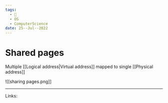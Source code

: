 ```yaml
---
tags:
  - 🌱
  - OS
  - ComputerScience 
date: 25--Jul--2022
---
```


# Shared pages

Multiple [[Logical address|Virtual address]] mapped to single [[Physical address]]

![[sharing pages.png]]

---
Links: 